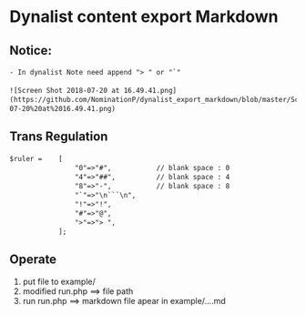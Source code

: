 # Dynalist content export Markdown

## Notice:
    - In dynalist Note need append "> " or "`"
    
    ![Screen Shot 2018-07-20 at 16.49.41.png](https://github.com/NominationP/dynalist_export_markdown/blob/master/Screen%20Shot%202018-07-20%20at%2016.49.41.png)

## Trans Regulation

```
$ruler =    [                  
                "0"=>"#",           // blank space : 0
                "4"=>"##",          // blank space : 4
                "8"=>"-",           // blank space : 8
                "`"=>"\n```\n",     
                "!"=>"!",
                "#"=>"@",
                ">"=>"> ",
            ];
```                        


## Operate

1. put file to example/
2. modified run.php ==> file path
3. run run.php ==> markdown file apear in example/....md
